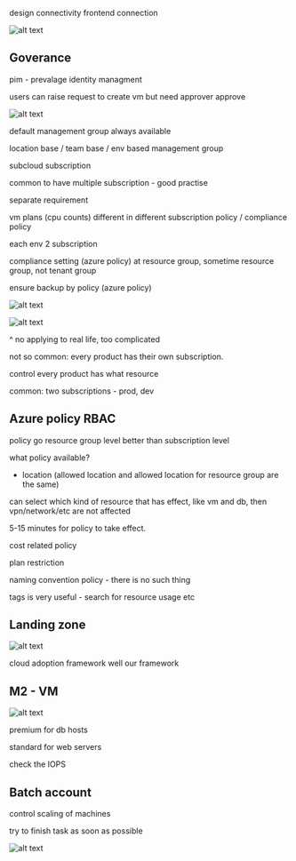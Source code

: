 design connectivity
frontend connection

![alt text](../public/img/posts/azure/image.png)

## Goverance

pim - prevalage identity managment

users can raise request to create vm but need approver approve

![alt text](../public/img/posts/azure/image-1.png)

default management group always available

location base / team base / env based management group

subcloud subscription 

common to have multiple subscription - good practise

separate requirement

vm plans (cpu counts) different in different subscription policy / compliance policy

each env 2 subscription

compliance setting (azure policy) at resource group, sometime resource group, not tenant group

ensure backup by policy (azure policy)

![alt text](../public/img/posts/azure/image-2.png)

![alt text](../public/img/posts/azure/image-3.png)

^ no applying to real life, too complicated

not so common: every product has their own subscription.

control every product has what resource

common: two subscriptions - prod, dev

## Azure policy RBAC

policy go resource group level better than subscription level

what policy available?

- location (allowed location and allowed location for resource group are the same)

can select which kind of resource that has effect, like vm and db, then vpn/network/etc are not affected

5-15 minutes for policy to take effect.

cost related policy

plan restriction

naming convention policy - there is no such thing

tags is very useful - search for resource usage etc

## Landing zone

![alt text](../public/img/posts/azure/image-4.png)

cloud adoption framework well our framework

## M2 - VM

![alt text](../public/img/posts/azure/image-5.png)

premium for db hosts

standard for web servers

check the IOPS

## Batch account

control scaling of machines

try to finish task as soon as possible

![alt text](../public/img/posts/azure/image-6.png)



